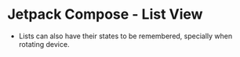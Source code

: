 # Jetpack Compose - List View

 - Lists can also have their states to be remembered, specially when rotating device.